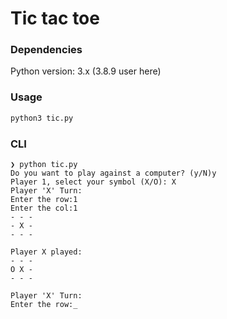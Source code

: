 # Tic tac toe


### Dependencies
Python version: 3.x (3.8.9 user here)

### Usage
```bash
python3 tic.py
```

### CLI
```commandline
❯ python tic.py
Do you want to play against a computer? (y/N)y
Player 1, select your symbol (X/O): X
Player 'X' Turn:
Enter the row:1
Enter the col:1
- - -
- X -
- - -

Player X played: 
- - -
O X -
- - -

Player 'X' Turn:
Enter the row:_
```